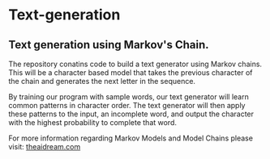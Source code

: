 # Text-generation

## Text generation using Markov's Chain.

The repository conatins code to build a text generator using Markov chains. This will be a character based model that takes the previous character of the chain and generates the next letter in the sequence.

By training our program with sample words, our text generator will learn common patterns in character order. The text generator will then apply these patterns to the input, an incomplete word, and output the character with the highest probability to complete that word.

For more information regarding Markov Models and Model Chains please visit: [theaidream.com](https://www.theaidream.com/post/introduction-to-markov-models-and-markov-chains)
